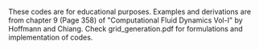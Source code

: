 These codes are for educational purposes. Examples and derivations are from chapter 9 (Page 358) of "Computational Fluid Dynamics Vol-I" by Hoffmann and Chiang. Check grid_generation.pdf for formulations and implementation of codes.     
